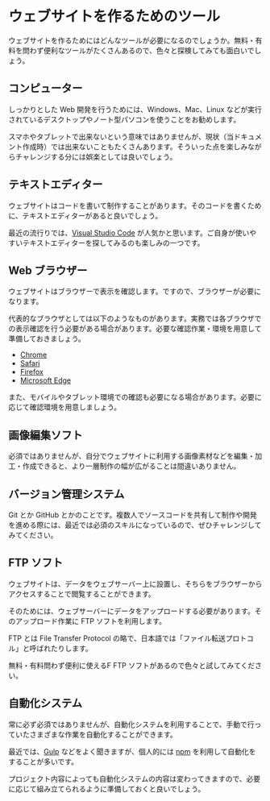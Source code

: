 # ウェブサイトを作るためのツール
ウェブサイトを作るためにはどんなツールが必要になるのでしょうか。無料・有料を問わず便利なツールがたくさんあるので、色々と探検してみても面白いでしょう。

## コンピューター
しっかりとした Web 開発を行うためには、Windows、Mac、Linux などが実行されているデスクトップやノート型パソコンを使うことをお勧めします。

スマホやタブレットで出来ないという意味ではありませんが、現状（当ドキュメント作成時）では出来ないこともたくさんあります。そういった点を楽しみながらチャレンジする分には娯楽としては良いでしょう。

## テキストエディター
ウェブサイトはコードを書いて制作することがあります。そのコードを書くために、テキストエディターがあると良いでしょう。

最近の流行りでは、[Visual Studio Code](https://code.visualstudio.com/) が人気かと思います。ご自身が使いやすいテキストエディターを探してみるのも楽しみの一つです。

## Web ブラウザー
ウェブサイトはブラウザーで表示を確認します。ですので、ブラウザーが必要になります。

代表的なブラウザとしては以下のようなものがあります。実務では各ブラウザでの表示確認を行う必要がある場合があります。必要な確認作業・環境を用意して準備しておきましょう。

- [Chrome](https://www.google.com/intl/ja_jp/chrome/)
- [Safari](https://www.apple.com/jp/safari/)
- [Firefox](https://www.mozilla.org/ja/firefox/new/)
- [Microsoft Edge](https://www.microsoft.com/ja-jp/edge)

また、モバイルやタブレット環境での確認も必要になる場合があります。必要に応じて確認環境を用意しましょう。

## 画像編集ソフト
必須ではありませんが、自分でウェブサイトに利用する画像素材などを編集・加工・作成できると、より一層制作の幅が広がることは間違いありません。

## バージョン管理システム
Git とか GitHub とかのことです。複数人でソースコードを共有して制作や開発を進める際には、最近では必須のスキルになっているので、ぜひチャレンジしてみてください。

## FTP ソフト
ウェブサイトは、データをウェブサーバー上に設置し、そちらをブラウザーからアクセスすることで閲覧することができます。

そのためには、ウェブサーバーにデータをアップロードする必要があります。そのアップロード作業に FTP ソフトを利用します。

FTP とは File Transfer Protocol の略で、日本語では「ファイル転送プロトコル」と呼ばれたりします。

無料・有料問わず便利に使えるF FTP ソフトがあるので色々と試してみてください。

## 自動化システム
常に必ず必須ではありませんが、自動化システムを利用することで、手動で行っていたさまざまな作業を自動化することができます。

最近では、[Gulp](https://gulpjs.com/) などをよく聞きますが、個人的には [npm](https://www.npmjs.com/) を利用して自動化をすることが多いです。

プロジェクト内容によっても自動化システムの内容は変わってきますので、必要に応じて組み立てられるように準備しておくと良いでしょう。